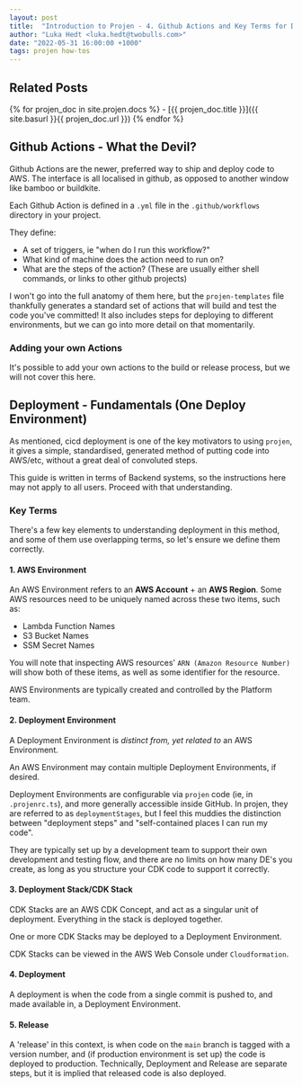 ```yaml
---
layout: post
title:  "Introduction to Projen - 4. Github Actions and Key Terms for Deployment"
author: "Luka Hedt <luka.hedt@twobulls.com>"
date: "2022-05-31 16:00:00 +1000"
tags: projen how-tos
---
```


## Related Posts

{% for projen_doc in site.projen.docs %}
    - [{{ projen_doc.title }}]({{ site.basurl }}{{ projen_doc.url }})
{% endfor %}

## Github Actions - What the Devil?

Github Actions are the newer, preferred way to ship and deploy code to AWS. The interface is all localised in github, as opposed to another window like bamboo or buildkite.

Each Github Action is defined in a `.yml` file in the `.github/workflows` directory in your project.

They define:

- A set of triggers, ie "when do I run this workflow?"
- What kind of machine does the action need to run on?
- What are the steps of the action? (These are usually either shell commands, or links to other github projects)

I won't go into the full anatomy of them here, but the `projen-templates` file thankfully generates a standard set of actions that will build and test the code you've committed! It also includes steps for deploying to different environments, but we can go into more detail on that momentarily.

### Adding your own Actions

It's possible to add your own actions to the build or release process, but we will not cover this here.

## Deployment - Fundamentals (One Deploy Environment)

As mentioned, cicd deployment is one of the key motivators to using `projen`, it gives a simple, standardised, generated method of putting code into AWS/etc, without a great deal of convoluted steps.

This guide is written in terms of Backend systems, so the instructions here may not apply to all users. Proceed with that understanding.

### Key Terms

There's a few key elements to understanding deployment in this method, and some of them use overlapping terms, so let's ensure we define them correctly.

#### 1. AWS Environment

An AWS Environment refers to an **AWS Account** + an **AWS Region**.
Some AWS resources need to be uniquely named across these two items, such as:

- Lambda Function Names
- S3 Bucket Names
- SSM Secret Names

You will note that inspecting AWS resources' `ARN (Amazon Resource Number)` will show both of these items, as well as some identifier for the resource.

AWS Environments are typically created and controlled by the Platform team.

#### 2. Deployment Environment

A Deployment Environment is *distinct from, yet related to* an AWS Environment.

An AWS Environment may contain multiple Deployment Environments, if desired.

Deployment Environments are configurable via `projen` code (ie, in `.projenrc.ts`), and more generally accessible inside GitHub. 
In projen, they are referred to as `deploymentStages`, but I feel this muddies the distinction between "deployment steps" and "self-contained places I can run my code". 

They are typically set up by a development team to support their own development and testing flow, and there are no limits on how many DE's you create, as long as you structure your CDK code to support it correctly.

#### 3. Deployment Stack/CDK Stack

CDK Stacks are an AWS CDK Concept, and act as a singular unit of deployment. 
Everything in the stack is deployed together.

One or more CDK Stacks may be deployed to a Deployment Environment.

CDK Stacks can be viewed in the AWS Web Console under `Cloudformation`.

#### 4. Deployment

A deployment is when the code from a single commit is pushed to, and made available in, a Deployment Environment.

#### 5. Release

A 'release' in this context, is when code on the `main` branch is tagged with a version number, and (if production environment is set up) the code is deployed to production.
Technically, Deployment and Release are separate steps, but it is implied that released code is also deployed.